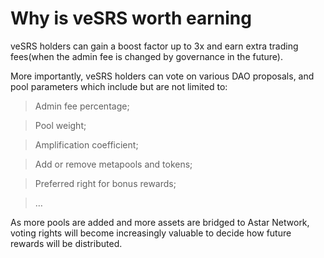 # Why is veSRS worth earning

veSRS holders can gain a boost factor up to 3x and earn extra trading fees(when the admin fee is changed by governance in the future).

More importantly, veSRS holders can vote on various DAO proposals, and pool parameters which include but are not limited to:

> Admin fee percentage;

> Pool weight;

> Amplification coefficient;

> Add or remove metapools and tokens;

> Preferred right for bonus rewards;

> …

As more pools are added and more assets are bridged to Astar Network, voting rights will become increasingly valuable to decide how future rewards will be distributed.
